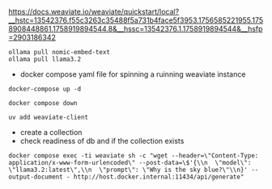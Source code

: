 https://docs.weaviate.io/weaviate/quickstart/local?__hstc=13542376.f55c3263c35488f5a731b4face5f3953.1756585221955.1758908448861.1758919894544.8&__hssc=13542376.1.1758919894544&__hsfp=2903186342

```shell
ollama pull nomic-embed-text
ollama pull llama3.2
```

- docker compose yaml file for spinning a ruinning weaviate instance

```shell
docker-compose up -d
```

```shell
docker compose down
```

```shell
uv add weaviate-client
```

- create a collection
- check readiness of db and if the collection exists

```shell
docker compose exec -ti weaviate sh -c "wget --header=\"Content-Type: application/x-www-form-urlencoded\" --post-data=\$'{\\n  \"model\": \"llama3.2:latest\",\\n  \"prompt\": \"Why is the sky blue?\"\\n}' --output-document - http://host.docker.internal:11434/api/generate"
```
